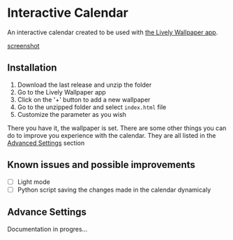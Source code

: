 # Interactive Calendar

An interactive calendar created to be used with [the Lively Wallpaper app](https://github.com/rocksdanister/lively).

[screenshot](screenshot.png)

## Installation
1. Download the last release and unzip the folder
2. Go to the Lively Wallpaper app
3. Click on the '+' button to add a new wallpaper
4. Go to the unzipped folder and select `index.html` file
5. Customize the parameter as you wish

There you have it, the wallpaper is set. There are some other things you can do to improve you experience with the calendar. They are all listed in the [Advanced Settings](#Advance_Settings) section

## Known issues and possible improvements
- [ ] Light mode
- [ ] Python script saving the changes made in the calendar dynamicaly

## Advance Settings
Documentation in progres...
